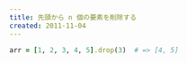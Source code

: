 ```yaml
---
title: 先頭から n 個の要素を削除する
created: 2011-11-04
---
```


```ruby
arr = [1, 2, 3, 4, 5].drop(3)  # => [4, 5]
```


